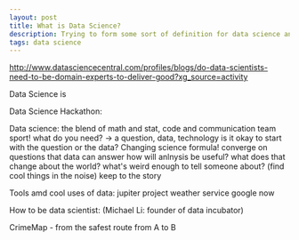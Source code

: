 ```yaml
---
layout: post
title: What is Data Science? 
description: Trying to form some sort of definition for data science and why you should be interested. 
tags: data science
---
```


http://www.datasciencecentral.com/profiles/blogs/do-data-scientists-need-to-be-domain-experts-to-deliver-good?xg_source=activity



Data Science is

Data Science Hackathon:

Data science: the blend of math and stat, code and communication
team sport!
what do you need? -> a question, data, technology
is it okay to start with the question or the data?
Changing science formula! 
converge on questions that data can answer
how will anlnysis be useful? what does that change about the world?
what's weird enough to tell someone about? (find cool things in the noise)
keep to the story




Tools amd cool uses of data:
jupiter project
weather service
google now

How to be data scientist:
(Michael Li: founder of data incubator)

CrimeMap - from the safest route from A to B

